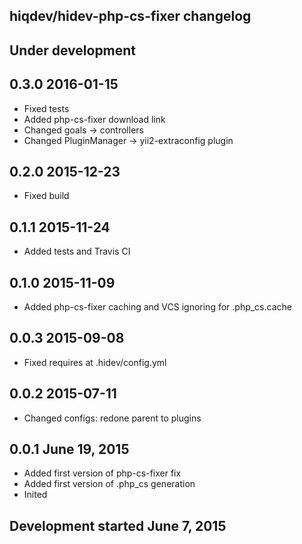 hiqdev/hidev-php-cs-fixer changelog
-----------------------------------

## Under development


## 0.3.0 2016-01-15

- Fixed tests
- Added php-cs-fixer download link
- Changed goals -> controllers
- Changed PluginManager -> yii2-extraconfig plugin

## 0.2.0 2015-12-23

- Fixed build

## 0.1.1 2015-11-24

- Added tests and Travis CI

## 0.1.0 2015-11-09

- Added php-cs-fixer caching and VCS ignoring for .php_cs.cache

## 0.0.3 2015-09-08

- Fixed requires at .hidev/config.yml

## 0.0.2 2015-07-11

- Changed configs: redone parent to plugins

## 0.0.1 June 19, 2015

- Added first version of php-cs-fixer fix
- Added first version of .php_cs generation
- Inited

## Development started June 7, 2015

